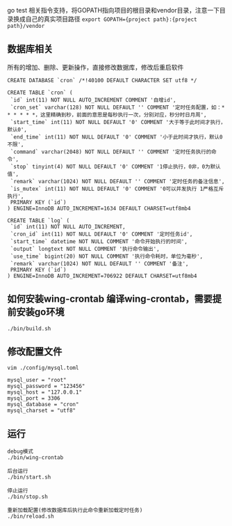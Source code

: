 
go test 相关指令支持，将GOPATH指向项目的根目录和vendor目录，注意一下目录换成自己的真实项目路径
`export GOPATH={project path}:{project path}/vendor`

数据库相关
-----
所有的增加、删除、更新操作，直接修改数据库，修改后重启软件
````
CREATE DATABASE `cron` /*!40100 DEFAULT CHARACTER SET utf8 */
````
````
CREATE TABLE `cron` (
 `id` int(11) NOT NULL AUTO_INCREMENT COMMENT '自增id',
 `cron_set` varchar(128) NOT NULL DEFAULT '' COMMENT '定时任务配置，如：* * * * * *，这里精确到秒，前面的意思是每秒执行一次，分别对应，秒分时日月周',
 `start_time` int(11) NOT NULL DEFAULT '0' COMMENT '大于等于此时间才执行，默认0',
 `end_time` int(11) NOT NULL DEFAULT '0' COMMENT '小于此时间才执行，默认0不限',
 `command` varchar(2048) NOT NULL DEFAULT '' COMMENT '定时任务执行的命令',
 `stop` tinyint(4) NOT NULL DEFAULT '0' COMMENT '1停止执行，0非，0为默认值',
 `remark` varchar(1024) NOT NULL DEFAULT '' COMMENT '定时任务的备注信息',
 `is_mutex` int(11) NOT NULL DEFAULT '0' COMMENT '0可以并发执行 1严格互斥执行',
 PRIMARY KEY (`id`)
) ENGINE=InnoDB AUTO_INCREMENT=1634 DEFAULT CHARSET=utf8mb4
````

````
CREATE TABLE `log` (
 `id` int(11) NOT NULL AUTO_INCREMENT,
 `cron_id` int(11) NOT NULL DEFAULT '0' COMMENT '定时任务id',
 `start_time` datetime NOT NULL COMMENT '命令开始执行的时间',
 `output` longtext NOT NULL COMMENT '执行命令输出',
 `use_time` bigint(20) NOT NULL COMMENT '执行命令耗时，单位为毫秒',
 `remark` varchar(1024) NOT NULL DEFAULT '' COMMENT '备注',
 PRIMARY KEY (`id`)
) ENGINE=InnoDB AUTO_INCREMENT=706922 DEFAULT CHARSET=utf8mb4
````

如何安装wing-crontab
编译wing-crontab，需要提前安装go环境
-----
````
./bin/build.sh
````
修改配置文件
------
````
vim ./config/mysql.toml

mysql_user = "root"
mysql_password = "123456"
mysql_host = "127.0.0.1"
mysql_port = 3306
mysql_database = "cron"
mysql_charset = "utf8"
````
运行
----
````
debug模式
./bin/wing-crontab
````
````
后台运行
./bin/start.sh
````
````
停止运行
./bin/stop.sh
````
````
重新加载配置(修改数据库后执行此命令重新加载定时任务)
./bin/reload.sh
````